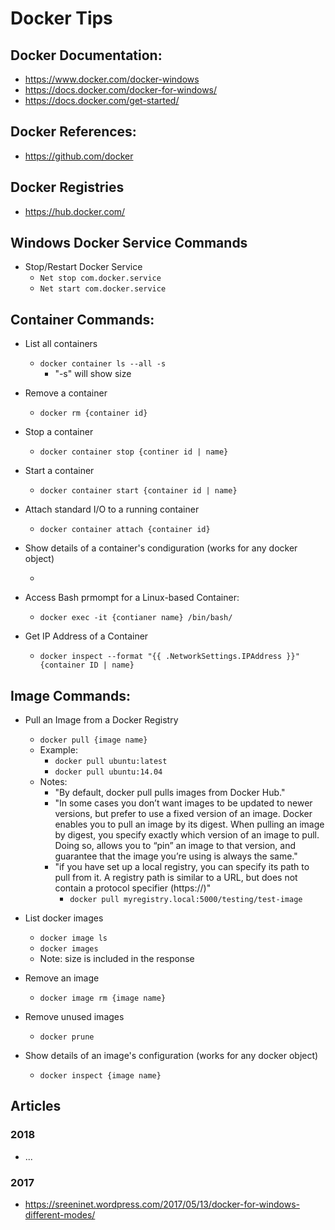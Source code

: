 # Docker Tips

## Docker Documentation: 
- https://www.docker.com/docker-windows
- https://docs.docker.com/docker-for-windows/
- https://docs.docker.com/get-started/


## Docker References:
- https://github.com/docker


## Docker Registries
- https://hub.docker.com/


## Windows Docker Service Commands
- Stop/Restart Docker Service
  + ```Net stop com.docker.service```
  + ```Net start com.docker.service```



## Container Commands:
- List all containers
  + ```docker container ls --all -s```  
    * "-s" will show size 

- Remove a container
  + ```docker rm {container id}```

- Stop a container
  + ```docker container stop {continer id | name}```

- Start a container
  + ```docker container start {container id | name}```

- Attach standard I/O to a running container
  + ```docker container attach {container id}```

- Show details of a container's condiguration (works for any docker object)
  + ```docker inspect {container name}

- Access Bash prmompt for a Linux-based Container:
  + ```docker exec -it {contianer name} /bin/bash/```

- Get IP Address of a Container
  + ```docker inspect --format "{{ .NetworkSettings.IPAddress }}"  {container ID | name}```


## Image Commands:
- Pull an Image from a Docker Registry
  + ```docker pull {image name}```
  + Example: 
    * ```docker pull ubuntu:latest```
    * ```docker pull ubuntu:14.04```
  + Notes:
    * "By default, docker pull pulls images from Docker Hub."
    * "In some cases you don’t want images to be updated to newer versions, but prefer to use a fixed version of an image. Docker enables you to pull an image by its digest. When pulling an image by digest, you specify exactly which version of an image to pull. Doing so, allows you to “pin” an image to that version, and guarantee that the image you’re using is always the same."
    * "if you have set up a local registry, you can specify its path to pull from it. A registry path is similar to a URL, but does not contain a protocol specifier (https://)"
      * ```docker pull myregistry.local:5000/testing/test-image```



- List docker images
  + ```docker image ls```
  + ```docker images```
  + Note: size is included in the response

- Remove an image
  + ```docker image rm {image name}```

- Remove unused images 
  + ```docker prune``` 

- Show details of an image's configuration (works for any docker object) 
  + ```docker inspect {image name}```



## Articles
### 2018
- ...
 
### 2017
- https://sreeninet.wordpress.com/2017/05/13/docker-for-windows-different-modes/
